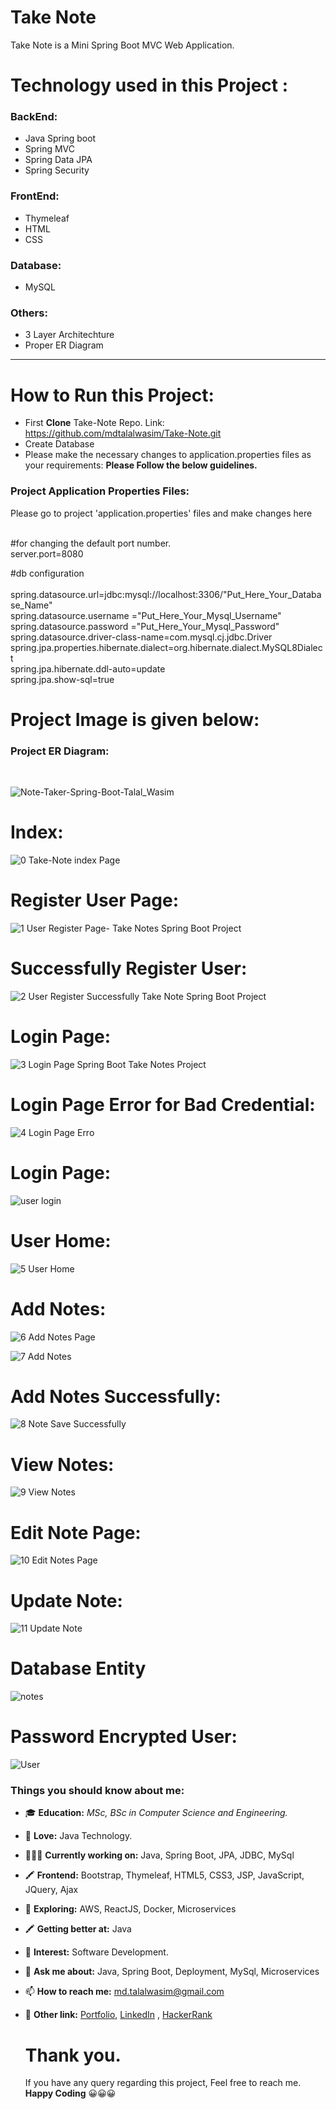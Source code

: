 <h1> Take Note</h1>
Take Note is a Mini Spring Boot MVC Web Application. 

# Technology used in this Project : 
<h3>BackEnd:</h3>

- Java Spring boot
- Spring MVC
- Spring Data JPA
- Spring Security


<h3>FrontEnd:</h3>

- Thymeleaf
- HTML
- CSS

<h3>Database:</h3>

- MySQL
  
  
<h3>Others:</h3>

- 3 Layer Architechture
- Proper ER Diagram


<hr>

<h1>How to Run this Project:</h1>

- First <b>Clone</b> Take-Note Repo. Link: https://github.com/mdtalalwasim/Take-Note.git
- Create Database
- Please make the necessary changes to application.properties files as your requirements: <b>Please Follow the below guidelines.</b>



<h3>Project Application Properties Files:</h3>
<p>Please go to project 'application.properties' files and make changes here</p>
<br>#for changing the default port number.
<br>server.port=8080

#db configuration  
<br>spring.datasource.url=jdbc:mysql://localhost:3306/"Put_Here_Your_Database_Name"
<br>spring.datasource.username ="Put_Here_Your_Mysql_Username"
<br>spring.datasource.password ="Put_Here_Your_Mysql_Password"
<br>spring.datasource.driver-class-name=com.mysql.cj.jdbc.Driver
<br>spring.jpa.properties.hibernate.dialect=org.hibernate.dialect.MySQL8Dialect
<br>spring.jpa.hibernate.ddl-auto=update
<br>spring.jpa.show-sql=true



# Project Image is given below:

<h3>Project ER Diagram:</h3><br>  

![Note-Taker-Spring-Boot-Talal_Wasim](https://github.com/mdtalalwasim/Take-Note/assets/91146041/98a0aa6d-2c08-45d6-a3bf-b6d3d82a2c66)


# Index:
![0  Take-Note index Page](https://github.com/mdtalalwasim/Take-Note/assets/91146041/58f71260-0814-4cee-911d-e89abac344c0)

# Register User Page:
![1  User Register Page- Take Notes Spring Boot Project](https://github.com/mdtalalwasim/Take-Note/assets/91146041/e2d5140d-fd1b-46cc-9f4a-85b71d2c04a1)

# Successfully Register User:
![2  User Register Successfully Take Note Spring Boot Project](https://github.com/mdtalalwasim/Take-Note/assets/91146041/6f690d6c-1832-46f4-8565-cdbcf0f07712)

# Login Page:
![3  Login Page Spring Boot Take Notes Project](https://github.com/mdtalalwasim/Take-Note/assets/91146041/d6df38af-075a-4b9a-8521-dbf82ee52270)

# Login Page Error for Bad Credential:
![4  Login Page Erro](https://github.com/mdtalalwasim/Take-Note/assets/91146041/01402021-1767-4d55-acf0-8b93b72050c1)

# Login Page:
![user login](https://github.com/mdtalalwasim/Take-Note/assets/91146041/fb65ceca-079d-4730-9870-479559e055de)

# User Home:
![5  User Home](https://github.com/mdtalalwasim/Take-Note/assets/91146041/60fad273-de4b-4f35-a5e7-50d1c5830ef3)

# Add Notes:
![6  Add Notes Page](https://github.com/mdtalalwasim/Take-Note/assets/91146041/0782bcf0-eeba-49db-add3-bd27380f720b)

![7  Add Notes ](https://github.com/mdtalalwasim/Take-Note/assets/91146041/e6f6c526-ccff-40a9-a4d2-01255580b673)

# Add Notes Successfully:
![8  Note Save Successfully](https://github.com/mdtalalwasim/Take-Note/assets/91146041/272cb6b6-80e5-47bd-b6d9-eb2653041f0c)

# View Notes:
![9 View Notes](https://github.com/mdtalalwasim/Take-Note/assets/91146041/5901cfbc-c9f3-4064-a435-975f54731e7a)

# Edit Note Page:
![10  Edit Notes Page](https://github.com/mdtalalwasim/Take-Note/assets/91146041/e5a22756-3ec1-4bca-819f-36ce0b5b4f13)

# Update Note:
![11  Update Note](https://github.com/mdtalalwasim/Take-Note/assets/91146041/644f6a3c-f406-4f78-8395-0bbd7ce097f9)

# Database Entity
![notes](https://github.com/mdtalalwasim/Take-Note/assets/91146041/0876e07b-1d90-4b2c-a033-587943c468e1)

# Password Encrypted User:
![User](https://github.com/mdtalalwasim/Take-Note/assets/91146041/a8839015-fdd7-4fb7-a067-61dd2ca3be36)





### Things you should know about me:
- 🎓 <b>Education:</b> <i>MSc, BSc in Computer Science and Engineering.</i>
- 💖 <b>Love:</b> Java Technology. 
- 👨🏽‍💻 <b>Currently working on:</b> Java, Spring Boot, JPA, JDBC, MySql
- 🖍 <b>Frontend:</b> Bootstrap, Thymeleaf, HTML5, CSS3, JSP, JavaScript, JQuery, Ajax
- 🤔 <b>Exploring:</b> AWS, ReactJS, Docker, Microservices
- 🖍 <b>Getting better at:</b> Java
- 👀 <b>Interest:</b> Software Development.
- 💬 <b>Ask me about:</b> Java, Spring Boot, Deployment, MySql, Microservices
- 📫 <b>How to reach me:</b> md.talalwasim@gmail.com
- 💬 <strong>Other link:</strong> [Portfolio](https://mdtalalwasim.github.io/), [LinkedIn](https://www.linkedin.com/in/mdtalalwasim/) , [HackerRank](https://www.hackerrank.com/mdtalalwasim)

  <h1>Thank you.</h1>
  <p>If you have any query regarding this project, Feel free to reach me. <b>Happy Coding</b> 😀😀😀 </p>
  
